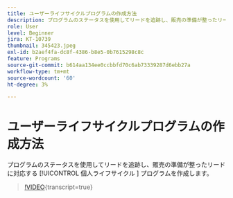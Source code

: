 ```yaml
---
title: ユーザーライフサイクルプログラムの作成方法
description: プログラムのステータスを使用してリードを追跡し、販売の準備が整ったリードに対応する [!UICONTROL  個人ライフサイクル ] プログラムを作成します。
role: User
level: Beginner
jira: KT-10739
thumbnail: 345423.jpeg
exl-id: b2aef4fa-dc8f-4386-b8e5-0b7615298c8c
feature: Programs
source-git-commit: b614aa134ee0ccbbfd70c6ab73339287d6ebb27a
workflow-type: tm+mt
source-wordcount: '60'
ht-degree: 3%

---
```


# ユーザーライフサイクルプログラムの作成方法

プログラムのステータスを使用してリードを追跡し、販売の準備が整ったリードに対応する [!UICONTROL  個人ライフサイクル ] プログラムを作成します。

>[!VIDEO](https://video.tv.adobe.com/v/345423/?quality=12&learn=on){transcript=true}
